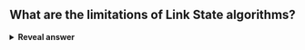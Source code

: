 ## What are the limitations of Link State algorithms?
<details>
<summary><b>Reveal answer</b></summary>
- Slow response to network changes<br>- Large routing tables + frequent link state messages consume bandwith
</details>
